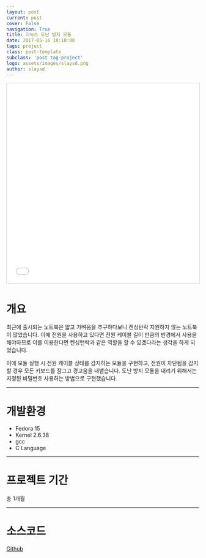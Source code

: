 ```yaml
---
layout: post
current: post
cover: False
navigation: True
title: 리눅스 도난 방지 모듈
date: 2017-05-16 18:18:00
tags: project
class: post-template
subclass: 'post tag-project'
logo: assets/images/slaysd.png
author: slaysd
---
```


<iframe src="//www.slideshare.net/slideshow/embed_code/key/CohyECfls1PZID" width="640" height="522" frameborder="0" marginwidth="0" marginheight="0" scrolling="no" style="border:1px solid #CCC; border-width:1px; margin-bottom:5px; max-width: 100%;" allowfullscreen></iframe>

# 개요
최근에 출시되는 노트북은 얇고 가벼움을 추구하다보니 켄싱턴락 지원하지 않는 노트북이 많았습니다. 이에 전원을 사용하고 있다면
전원 케이블 길이 만큼의 반경에서 사용을 해야하므로 이를 이용한다면 켄싱턴락과 같은 역할을 할 수 있겠다라는 생각을 하게 되었습니다.

이에 모듈 실행 시 전원 케이블 상태를 감지하는 모듈을 구현하고, 전원이 차단됨을 감지할 경우 모든 키보드를 잠그고 경고음을 내뱉습니다.
도난 방지 모듈을 내리기 위해서는 지정된 비밀번호 사용하는 방법으로 구현했습니다.
* * *
# 개발환경
  * Fedora 15
  * Kernel 2.6.38
  * gcc
  * C Language

* * *
# 프로젝트 기간
총 1개월
* * *
# 소스코드
<div markdown="0"><a href="https://github.com/jinh574/kernel-kensingtonlock" class="btn btn-info">Github</a></div>